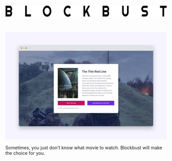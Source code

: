 <p>‌</p>
<p align="center">
  <a href="https://blockbust.netlify.app">
    <img alt="Logo" src="static/logo.png" height="36" width="658">
  </a>
</p>
<p>‌</p>
<a href="https://blockbust.netlify.app">
  <img alt="Blockbust" src="static/screenshot.jpg">
</a>

Sometimes, you just don't know what movie to watch. Blockbust will make the choice for you.
